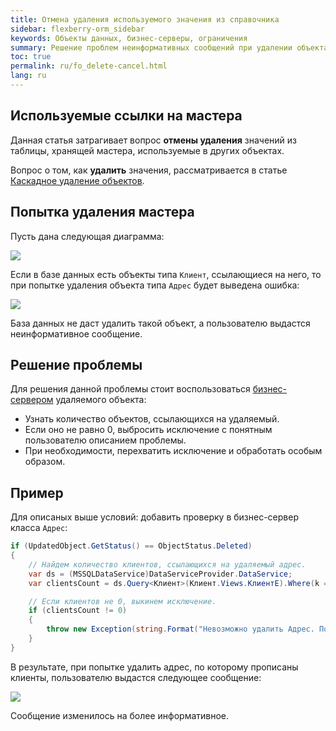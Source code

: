 ```yaml
---
title: Отмена удаления используемого значения из справочника
sidebar: flexberry-orm_sidebar
keywords: Объекты данных, бизнес-серверы, ограничения
summary: Решение проблем неинформативных сообщений при удалении объекта
toc: true
permalink: ru/fo_delete-cancel.html
lang: ru
---
```


## Используемые ссылки на мастера

Данная статья затрагивает вопрос **отмены удаления** значений из таблицы, хранящей мастера, используемые в других объектах.

Вопрос о том, как **удалить** значения, рассматривается в статье [Каскадное удаление объектов](fo_cascade-delete.html).

## Попытка удаления мастера

Пусть дана следующая диаграмма:

![](/images/pages/products/flexberry-orm/business-servers/kredit-diagramm.png)

Если в базе данных есть объекты типа `Клиент`, ссылающиеся на него, то при попытке удаления объекта типа `Адрес` будет выведена ошибка:

![](/images/pages/products/flexberry-orm/business-servers/delete-error.png)

База данных не даст удалить такой объект, а пользователю выдастся неинформативное сообщение.

## Решение проблемы

Для решения данной проблемы стоит воспользоваться [бизнес-сервером](fo_businesserver.html) удаляемого объекта:

* Узнать количество объектов, ссылающихся на удаляемый.
* Если оно не равно 0, выбросить исключение с понятным пользователю описанием проблемы.
* При необходимости, перехватить исключение и обработать особым образом.

## Пример

Для описаных выше условий: добавить проверку в бизнес-сервер класса `Адрес`:

```csharp
if (UpdatedObject.GetStatus() == ObjectStatus.Deleted)
{
    // Найдем количество клиентов, ссылающихся на удаляемый адрес.
    var ds = (MSSQLDataService)DataServiceProvider.DataService;
    var clientsCount = ds.Query<Клиент>(Клиент.Views.КлиентE).Where(k => k.Прописка.__PrimaryKey == UpdatedObject.__PrimaryKey).Count();

    // Если клиентов не 0, выкинем исключение.
    if (clientsCount != 0)
    {
        throw new Exception(string.Format("Невозможно удалить Адрес. По данному адресу проживает {0} клиент(а)(ов)", clientsCount));
    }
}
```

В результате, при попытке удалить адрес, по которому прописаны клиенты, пользователю выдастся следующее сообщение:

![](/images/pages/products/flexberry-orm/business-servers/delete-error-plus.png)

Сообщение изменилось на более информативное.
